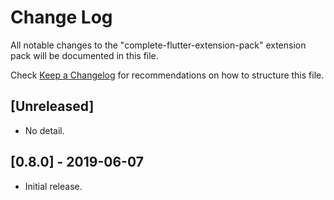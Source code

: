 # Change Log

All notable changes to the "complete-flutter-extension-pack" extension pack will be documented in this file.

Check [Keep a Changelog](http://keepachangelog.com/) for recommendations on how to structure this file.

## [Unreleased]

- No detail.

## [0.8.0] - 2019-06-07

- Initial release.

